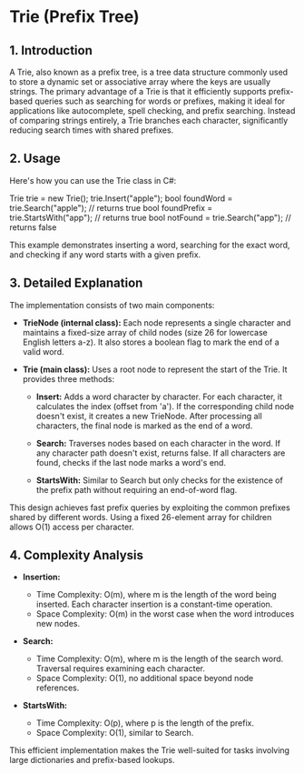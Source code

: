 # Trie (Prefix Tree)

## 1. Introduction

A Trie, also known as a prefix tree, is a tree data structure commonly used to store a dynamic set or associative array where the keys are usually strings. The primary advantage of a Trie is that it efficiently supports prefix-based queries such as searching for words or prefixes, making it ideal for applications like autocomplete, spell checking, and prefix searching. Instead of comparing strings entirely, a Trie branches each character, significantly reducing search times with shared prefixes.

## 2. Usage

Here's how you can use the Trie class in C#:

Trie trie = new Trie();
trie.Insert("apple");
bool foundWord = trie.Search("apple");      // returns true
bool foundPrefix = trie.StartsWith("app"); // returns true
bool notFound = trie.Search("app");        // returns false

This example demonstrates inserting a word, searching for the exact word, and checking if any word starts with a given prefix.

## 3. Detailed Explanation

The implementation consists of two main components:

- **TrieNode (internal class):** Each node represents a single character and maintains a fixed-size array of child nodes (size 26 for lowercase English letters a-z). It also stores a boolean flag to mark the end of a valid word.

- **Trie (main class):** Uses a root node to represent the start of the Trie. It provides three methods:

  - **Insert:** Adds a word character by character. For each character, it calculates the index (offset from 'a'). If the corresponding child node doesn't exist, it creates a new TrieNode. After processing all characters, the final node is marked as the end of a word.

  - **Search:** Traverses nodes based on each character in the word. If any character path doesn't exist, returns false. If all characters are found, checks if the last node marks a word's end.

  - **StartsWith:** Similar to Search but only checks for the existence of the prefix path without requiring an end-of-word flag.

This design achieves fast prefix queries by exploiting the common prefixes shared by different words. Using a fixed 26-element array for children allows O(1) access per character.

## 4. Complexity Analysis

- **Insertion:** 
  - Time Complexity: O(m), where m is the length of the word being inserted. Each character insertion is a constant-time operation.
  - Space Complexity: O(m) in the worst case when the word introduces new nodes.

- **Search:** 
  - Time Complexity: O(m), where m is the length of the search word. Traversal requires examining each character.
  - Space Complexity: O(1), no additional space beyond node references.

- **StartsWith:**
  - Time Complexity: O(p), where p is the length of the prefix.
  - Space Complexity: O(1), similar to Search.

This efficient implementation makes the Trie well-suited for tasks involving large dictionaries and prefix-based lookups.